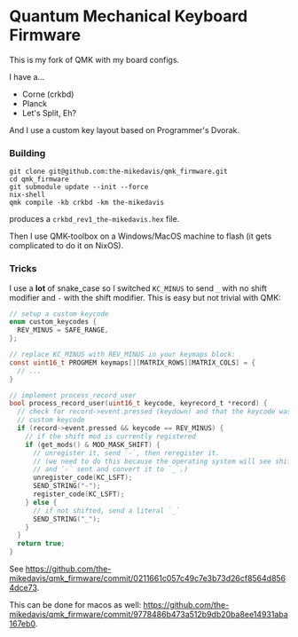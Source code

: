 # Quantum Mechanical Keyboard Firmware

This is my fork of QMK with my board configs.

I have a...

* Corne (crkbd)
* Planck
* Let's Split, Eh?

And I use a custom key layout based on Programmer's Dvorak.

### Building

```
git clone git@github.com:the-mikedavis/qmk_firmware.git
cd qmk_firmware
git submodule update --init --force
nix-shell
qmk compile -kb crkbd -km the-mikedavis
```

produces a `crkbd_rev1_the-mikedavis.hex` file.

Then I use QMK-toolbox on a Windows/MacOS machine to flash (it gets complicated
to do it on NixOS).

### Tricks

I use a **lot** of snake_case so I switched `KC_MINUS` to send `_` with
no shift modifier and `-` with the shift modifier. This is easy but not
trivial with QMK:

```c
// setup a custom keycode
enum custom_keycodes {
  REV_MINUS = SAFE_RANGE,
};

// replace KC_MINUS with REV_MINUS in your keymaps block:
const uint16_t PROGMEM keymaps[][MATRIX_ROWS][MATRIX_COLS] = {
  // ...
}

// implement process_record_user
bool process_record_user(uint16_t keycode, keyrecord_t *record) {
  // check for record->event.pressed (keydown) and that the keycode was our
  // custom keycode
  if (record->event.pressed && keycode == REV_MINUS) {
    // if the shift mod is currently registered
    if (get_mods() & MOD_MASK_SHIFT) {
      // unregister it, send `-`, then reregister it.
      // (we need to do this because the operating system will see shift held
      // and `-` sent and convert it to `_`.)
      unregister_code(KC_LSFT);
      SEND_STRING("-");
      register_code(KC_LSFT);
    } else {
      // if not shifted, send a literal `_`
      SEND_STRING("_");
    }
  }
  return true;
}
```

See https://github.com/the-mikedavis/qmk_firmware/commit/0211661c057c49c7e3b73d26cf8564d8564dce73.

This can be done for macos as well: https://github.com/the-mikedavis/qmk_firmware/commit/9778486b473a512b9db20ba8ee14931aba167eb0.
